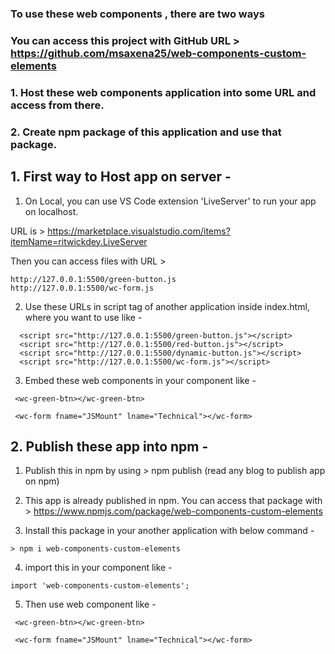 ### To use these web components , there are two ways

### You can access this project with GitHub URL > https://github.com/msaxena25/web-components-custom-elements

### 1. Host these web components application into some URL and access from there.
### 2. Create npm package of this application and use that package.

## 1. First way to Host app on server -

1. On Local, you can use VS Code extension 'LiveServer' to run your app on localhost.

URL is > https://marketplace.visualstudio.com/items?itemName=ritwickdey.LiveServer

Then you can access files with URL >

```
http://127.0.0.1:5500/green-button.js
http://127.0.0.1:5500/wc-form.js

```

2. Use these URLs in script tag of another application inside index.html, where you want to use like -

  ```
    <script src="http://127.0.0.1:5500/green-button.js"></script>
    <script src="http://127.0.0.1:5500/red-button.js"></script>
    <script src="http://127.0.0.1:5500/dynamic-button.js"></script>
    <script src="http://127.0.0.1:5500/wc-form.js"></script>
  ```

3. Embed these web components in your component like -

```
 <wc-green-btn></wc-green-btn>

 <wc-form fname="JSMount" lname="Technical"></wc-form>

```

 ## 2. Publish these app into npm -

 1. Publish this in npm by using > npm publish (read any blog to publish app on npm)

 2. This app is already published in npm. You can access that package with > https://www.npmjs.com/package/web-components-custom-elements

 3. Install this package in your another application with below command -

```
> npm i web-components-custom-elements

```

4. import this in your component like -

 ```
 import 'web-components-custom-elements';

 ```

5. Then use web component like -

```
 <wc-green-btn></wc-green-btn>

 <wc-form fname="JSMount" lname="Technical"></wc-form>

```

